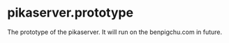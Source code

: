 # pikaserver.prototype
The prototype of the pikaserver. It will run on the benpigchu.com in future.
